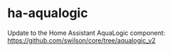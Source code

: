 # ha-aqualogic
Update to the Home Assistant AquaLogic component: https://github.com/swilson/core/tree/aqualogic_v2
